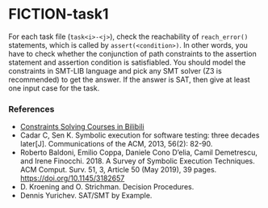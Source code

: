 # FICTION-task1

For each task file (`task<i>-<j>`), check the reachability of `reach_error()` statements, which is called by `assert(<condition>)`. In other words, you have to check whether the conjunction of path constraints to the assertion statement and assertion condition is satisfiabled. You should model the constraints in SMT-LIB language and pick any SMT solver (Z3 is recommended) to get the answer. If the answer is SAT, then give at least one input case for the task.

### References
+ [Constraints Solving Courses in Bilibili](https://www.bilibili.com/video/BV1gP411h7dp/?share_source=copy_web&vd_source=76cf306df78e2f439a7a8e9668546689)
+ Cadar C, Sen K. Symbolic execution for software testing: three decades later[J]. Communications of the ACM, 2013, 56(2): 82-90.
+ Roberto Baldoni, Emilio Coppa, Daniele Cono D’elia, Camil Demetrescu, and Irene Finocchi. 2018. A Survey of Symbolic Execution Techniques. ACM Comput. Surv. 51, 3, Article 50 (May 2019), 39 pages. https://doi.org/10.1145/3182657
+ D. Kroening and O. Strichman. Decision Procedures.
+ Dennis Yurichev. SAT/SMT by Example.
